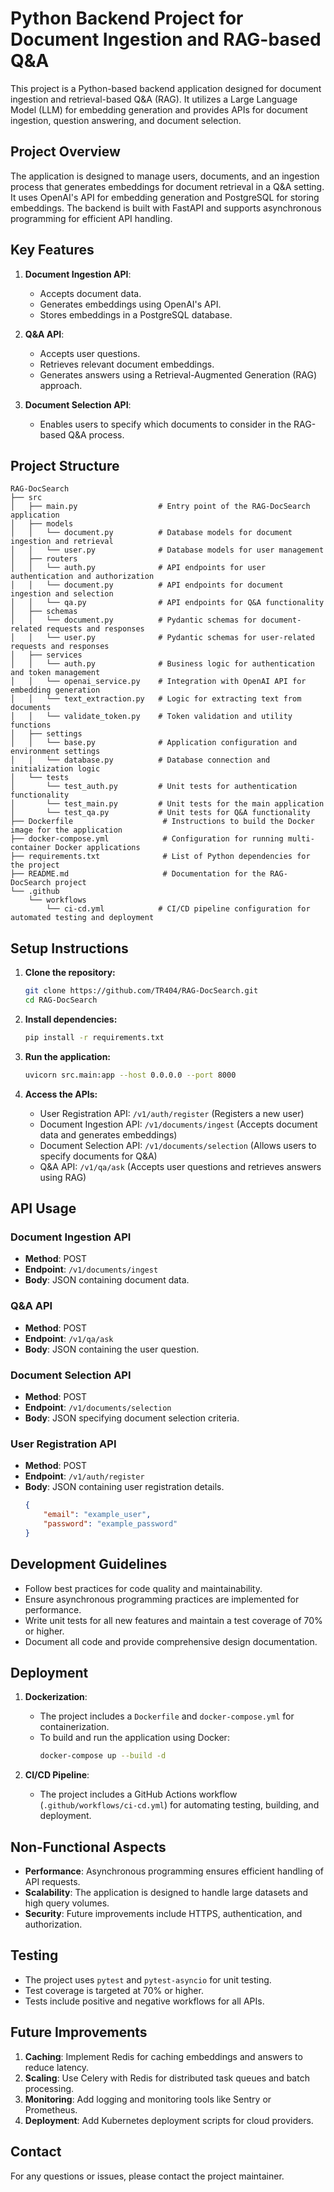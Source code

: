 # Python Backend Project for Document Ingestion and RAG-based Q&A

This project is a Python-based backend application designed for document ingestion and retrieval-based Q&A (RAG). It utilizes a Large Language Model (LLM) for embedding generation and provides APIs for document ingestion, question answering, and document selection.

## Project Overview

The application is designed to manage users, documents, and an ingestion process that generates embeddings for document retrieval in a Q&A setting. It uses OpenAI's API for embedding generation and PostgreSQL for storing embeddings. The backend is built with FastAPI and supports asynchronous programming for efficient API handling.

## Key Features

1. **Document Ingestion API**:
   - Accepts document data.
   - Generates embeddings using OpenAI's API.
   - Stores embeddings in a PostgreSQL database.

2. **Q&A API**:
   - Accepts user questions.
   - Retrieves relevant document embeddings.
   - Generates answers using a Retrieval-Augmented Generation (RAG) approach.

3. **Document Selection API**:
   - Enables users to specify which documents to consider in the RAG-based Q&A process.

## Project Structure

```
RAG-DocSearch
├── src
│   ├── main.py                  # Entry point of the RAG-DocSearch application
│   ├── models
│   │   └── document.py          # Database models for document ingestion and retrieval
│   │   └── user.py              # Database models for user management
│   ├── routers
│   │   └── auth.py              # API endpoints for user authentication and authorization
│   │   └── document.py          # API endpoints for document ingestion and selection
│   │   └── qa.py                # API endpoints for Q&A functionality
│   ├── schemas
│   │   └── document.py          # Pydantic schemas for document-related requests and responses
│   │   └── user.py              # Pydantic schemas for user-related requests and responses
│   ├── services
│   │   └── auth.py              # Business logic for authentication and token management
│   │   └── openai_service.py    # Integration with OpenAI API for embedding generation
│   │   └── text_extraction.py   # Logic for extracting text from documents
│   │   └── validate_token.py    # Token validation and utility functions
│   ├── settings
│   │   └── base.py              # Application configuration and environment settings
│   │   └── database.py          # Database connection and initialization logic
│   └── tests
│       └── test_auth.py         # Unit tests for authentication functionality
│       └── test_main.py         # Unit tests for the main application
│       └── test_qa.py           # Unit tests for Q&A functionality
├── Dockerfile                    # Instructions to build the Docker image for the application
├── docker-compose.yml            # Configuration for running multi-container Docker applications
├── requirements.txt              # List of Python dependencies for the project
├── README.md                     # Documentation for the RAG-DocSearch project
└── .github
    └── workflows
        └── ci-cd.yml            # CI/CD pipeline configuration for automated testing and deployment
```

## Setup Instructions

1. **Clone the repository:**
   ```bash
   git clone https://github.com/TR404/RAG-DocSearch.git
   cd RAG-DocSearch
   ```

2. **Install dependencies:**
   ```bash
   pip install -r requirements.txt
   ```

3. **Run the application:**
   ```bash
   uvicorn src.main:app --host 0.0.0.0 --port 8000
   ```

4. **Access the APIs:**
   - User Registration API: `/v1/auth/register` (Registers a new user)
   - Document Ingestion API: `/v1/documents/ingest` (Accepts document data and generates embeddings)
   - Document Selection API: `/v1/documents/selection` (Allows users to specify documents for Q&A)
   - Q&A API: `/v1/qa/ask` (Accepts user questions and retrieves answers using RAG)

## API Usage

### **Document Ingestion API**
- **Method**: POST
- **Endpoint**: `/v1/documents/ingest`
- **Body**: JSON containing document data.

### **Q&A API**
- **Method**: POST
- **Endpoint**: `/v1/qa/ask`
- **Body**: JSON containing the user question.

### **Document Selection API**
- **Method**: POST
- **Endpoint**: `/v1/documents/selection`
- **Body**: JSON specifying document selection criteria.

### **User Registration API**
- **Method**: POST
- **Endpoint**: `/v1/auth/register`
- **Body**: JSON containing user registration details.
  ```json
  {
      "email": "example_user",
      "password": "example_password"
  }
  ```

## Development Guidelines

- Follow best practices for code quality and maintainability.
- Ensure asynchronous programming practices are implemented for performance.
- Write unit tests for all new features and maintain a test coverage of 70% or higher.
- Document all code and provide comprehensive design documentation.

## Deployment

1. **Dockerization**:
   - The project includes a `Dockerfile` and `docker-compose.yml` for containerization.
   - To build and run the application using Docker:
     ```bash
     docker-compose up --build -d
     ```

2. **CI/CD Pipeline**:
   - The project includes a GitHub Actions workflow (`.github/workflows/ci-cd.yml`) for automating testing, building, and deployment.

## Non-Functional Aspects

- **Performance**: Asynchronous programming ensures efficient handling of API requests.
- **Scalability**: The application is designed to handle large datasets and high query volumes.
- **Security**: Future improvements include HTTPS, authentication, and authorization.

## Testing

- The project uses `pytest` and `pytest-asyncio` for unit testing.
- Test coverage is targeted at 70% or higher.
- Tests include positive and negative workflows for all APIs.

## Future Improvements

1. **Caching**: Implement Redis for caching embeddings and answers to reduce latency.
2. **Scaling**: Use Celery with Redis for distributed task queues and batch processing.
3. **Monitoring**: Add logging and monitoring tools like Sentry or Prometheus.
4. **Deployment**: Add Kubernetes deployment scripts for cloud providers.

## Contact

For any questions or issues, please contact the project maintainer.